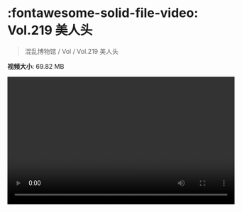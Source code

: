 # :fontawesome-solid-file-video: Vol.219 美人头

> 混乱博物馆 / Vol / Vol.219 美人头

**视频大小**: 69.82 MB

<video id="V-a4029ebe751db0808024e70c7b52ffec" width="512" height="288" preload="none" playsinline webkit-playsinline></video>
